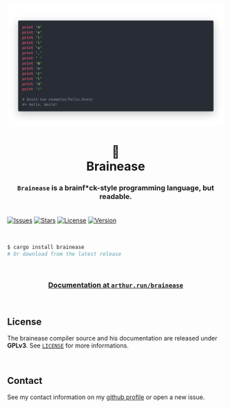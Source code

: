 ![cover](./assets/readme.png)

<h1 align="center">🤯<br/>Brainease</h1>

<h3 align="center">
  <code>Brainease</code> is a brainf*ck-style programming language, but readable.
  <br />
  <br />
</h3>

[![Issues](https://img.shields.io/github/issues/arthurfiorette/brainease?logo=github&label=Issues)](https://github.com/arthurfiorette/brainease/issues)
[![Stars](https://img.shields.io/github/stars/arthurfiorette/brainease?logo=github&label=Stars)](https://github.com/arthurfiorette/brainease/stargazers)
[![License](https://img.shields.io/github/license/arthurfiorette/brainease?label=License)](https://github.com/arthurfiorette/brainease/blob/main/LICENSE)
[![Version](https://img.shields.io/crates/v/brainease?logo=rust&label=Version)](https://crates.io/crates/brainease)

<br />

```sh
$ cargo install brainease
# Or download from the latest release
```

<br />

<h3 align=center>
  <a href="https://arthur.run/brainease/" target="_blank">Documentation at <code>arthur.run/brainease</code></a>
</h3>

<br />

## License

The brainease compiler source and his documentation are released under **GPLv3**. See
[`LICENSE`](LICENSE) for more informations.

<br />

## Contact

See my contact information on my [github profile](https://github.com/arthurfiorette) or
open a new issue.

<br />
